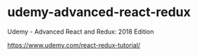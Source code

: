 # udemy-advanced-react-redux

Udemy - Advanced React and Redux: 2018 Edition

https://www.udemy.com/react-redux-tutorial/
